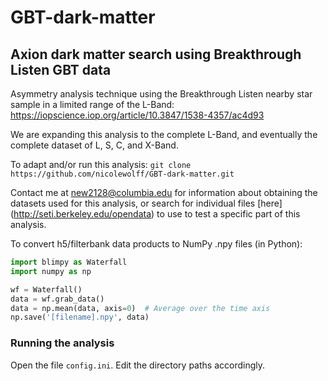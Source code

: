 # GBT-dark-matter
## Axion dark matter search using Breakthrough Listen GBT data

Asymmetry analysis technique using the Breakthrough Listen nearby star sample in a limited range of the L-Band: https://iopscience.iop.org/article/10.3847/1538-4357/ac4d93

We are expanding this analysis to the complete L-Band, and eventually the complete dataset of L, S, C, and X-Band.

To adapt and/or run this analysis:
`git clone https://github.com/nicolewolff/GBT-dark-matter.git`

Contact me at new2128@columbia.edu for information about obtaining the datasets used for this analysis, or search for individual files [here] (http://seti.berkeley.edu/opendata) to use to test a specific part of this analysis.

To convert h5/filterbank data products to NumPy .npy files (in Python):
```python
import blimpy as Waterfall
import numpy as np

wf = Waterfall()
data = wf.grab_data()
data = np.mean(data, axis=0)  # Average over the time axis
np.save('[filename].npy', data)
```

### Running the analysis

Open the file `config.ini`. Edit the directory paths accordingly. 
